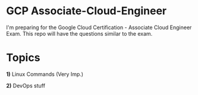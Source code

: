 # GCP Associate-Cloud-Engineer
I'm preparing for the Google Cloud Certification - Associate Cloud Engineer Exam. This repo will have the questions similar to the exam.

# Topics
<b>1)</b> Linux Commands (Very Imp.)

<b>2)</b> DevOps stuff </b>




